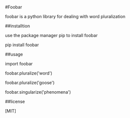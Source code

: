 #Foobar

foobar is a python library for dealing with word pluralization

##installtion

use the package manager pip to install foobar

pip install foobar

##usage

import foobar

foobar.pluralize('word')

foobar.pluralize('goose')

foobar.singularize('phenomena')

##license

[MIT]
